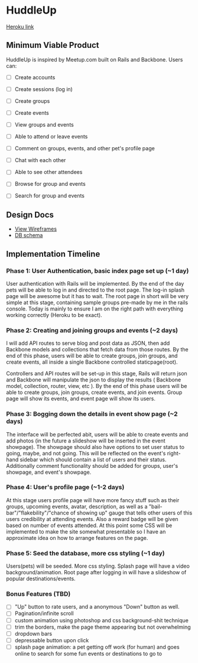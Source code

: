 # HuddleUp

[Heroku link][heroku]

[heroku]: https://mycapstoneprojectapp.herokuapp.com

## Minimum Viable Product
HuddleUp is inspired by Meetup.com built on Rails and Backbone. Users can:

<!-- This is a Markdown checklist. Use it to keep track of your progress! -->

- [ ] Create accounts
- [ ] Create sessions (log in)
- [ ] Create groups
- [ ] Create events
- [ ] View groups and events
- [ ] Able to attend or leave events
- [ ] Comment on groups, events, and other pet's profile page
- [ ] Chat with each other
- [ ] Able to see other attendees
- [ ] Browse for group and events
- [ ] Search for group and events


## Design Docs
* [View Wireframes][views]
* [DB schema][schema]

[views]: ./docs/views.md
[schema]: ./docs/schema.md

## Implementation Timeline

### Phase 1: User Authentication, basic index page set up (~1 day)

User authentication with Rails will be implemented. By the end of the day pets will be able to log in and directed to the root page. The log-in splash page will be awesome but it has to wait. The root page in short will be very simple at this stage, containing sample groups pre-made by me in the rails console. Today is mainly to ensure I am on the right path with everything working correctly (Heroku to be exact).


### Phase 2: Creating and joining groups and events (~2 days)
I will add API routes to serve blog and post data as JSON, then add Backbone
models and collections that fetch data from those routes. By the end of this
phase, users will be able to create groups, join groups, and create events, all
inside a single Backbone controlled staticpage(root).

Controllers and API routes will be set-up in this stage, Rails will return json and Backbone will manipulate the json to display the results ( Backbone model, collection, router, view, etc ). By the end of this phase users will be able to create groups, join groups, create events, and join events. Group page will show its events, and event page will show its users.


### Phase 3: Bogging down the details in event show page (~2 days)

The interface will be perfected abit, users will be able to create events and add photos (in the future a slideshow will be inserted in the event showpage). The showpage should also have options to set user status to going, maybe, and not going. This will be reflected on the event's right-hand sidebar which should contain a list of users and their status. Additionally comment functionality should be added for groups, user's showpage, and event's showpage.


### Phase 4: User's profile page (~1-2 days)

At this stage users profile page will have more fancy stuff such as their groups, upcoming events, avatar, description, as well as a "bail-bar"/"flakebility"/"chance of showing up" gauge that tells other users of this users credibility at attending events. Also a reward badge will be given based on number of events attended. At this point some CSS will be implemented to make the site somewhat presentable so I have an approximate idea on how to arrange features on the page.


### Phase 5: Seed the database, more css styling (~1 day)
Users(pets) will be seeded. More css styling. Splash page will have a video background/animation. Root page after logging in will have a slideshow of popular destinations/events.


### Bonus Features (TBD)
- [ ] "Up" button to rate users, and a anonymous "Down" button as well.
- [ ] Pagination/infinite scroll
- [ ] custom animation using photoshop and css background-shit technique
- [ ] trim the borders, make the page theme appearing but not overwhelming
- [ ] dropdown bars
- [ ] depressable button upon click
- [ ] splash page animation: a pet getting off work (for human) and goes online to search for some fun events or destinations to go to
